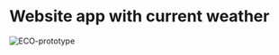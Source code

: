 # Website app with current weather
![ECO-prototype](https://github.com/natsitarz/ECO-website-project/assets/78207063/ad5f48dc-2648-4135-86d9-cd70778d0d39)
